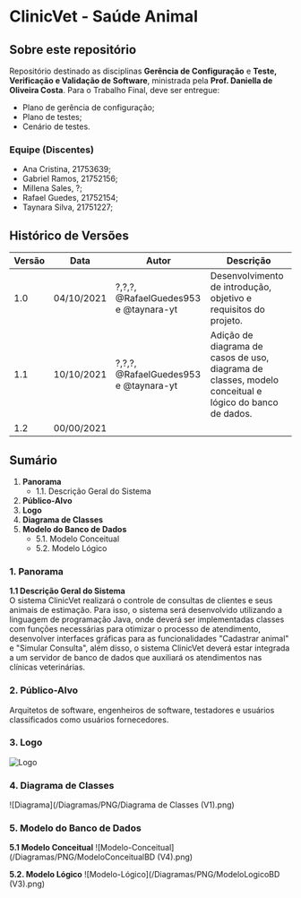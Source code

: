 # ClinicVet - Saúde Animal

## Sobre este repositório

Repositório destinado as disciplinas **Gerência de Configuração** e **Teste, Verificação e Validação de Software**, ministrada pela **Prof. Daniella de Oliveira Costa**. Para o Trabalho Final, deve ser entregue: 
- Plano de gerência de configuração;
- Plano de testes;
- Cenário de testes.

### Equipe (Discentes)

- Ana Cristina, 21753639;
- Gabriel Ramos, 21752156;
- Millena Sales, ?;
- Rafael Guedes, 21752154;
- Taynara Silva, 21751227;

## Histórico de Versões
| Versão  |  Data  | Autor  |  Descrição  |
| ------------------- | ------------------- | ------------------- | ------------------- |
|  1.0 |  04/10/2021 | ?,?,?, @RafaelGuedes953 e @taynara-yt |  Desenvolvimento de introdução, objetivo e requisitos do projeto. |
|  1.1 |  10/10/2021 | ?,?,?, @RafaelGuedes953 e @taynara-yt |  Adição de diagrama de casos de uso, diagrama de classes, modelo conceitual e lógico do banco de dados.|
| 1.2  |  00/00/2021 | |  |



## Sumário
1. **Panorama**
    - 1.1. Descrição Geral do Sistema
2. **Público-Alvo**
3. **Logo**
4. **Diagrama de Classes**
5. **Modelo do Banco de Dados**
    - 5.1. Modelo Conceitual
    - 5.2. Modelo Lógico


### 1.  Panorama
**1.1  Descrição Geral do Sistema**  
O sistema ClinicVet realizará o controle de consultas de clientes e seus animais de estimação. Para isso, o sistema será desenvolvido utilizando a linguagem de programação Java, onde deverá ser implementadas classes com funções necessárias para otimizar o processo de atendimento, desenvolver interfaces gráficas para as funcionalidades "Cadastrar animal" e "Simular Consulta", além disso, o sistema ClinicVet deverá estar integrada a um servidor de banco de dados que auxiliará os atendimentos nas clínicas veterinárias.

### 2. **Público-Alvo**
Arquitetos de software, engenheiros de software, testadores e usuários classificados como usuários fornecedores.

### 3. **Logo**
![Logo](https://github.com/RafaelGuedes953/gc-and-test-project/blob/develop/imagens/imgIconeVerde.png?raw=true)


### 4. **Diagrama de Classes**
![Diagrama](/Diagramas/PNG/Diagrama de Classes (V1).png)


### 5. **Modelo do Banco de Dados**
**5.1 Modelo Conceitual**
![Modelo-Conceitual](/Diagramas/PNG/ModeloConceitualBD (V4).png)

**5.2. Modelo Lógico**
![Modelo-Lógico](/Diagramas/PNG/ModeloLogicoBD (V3).png)



